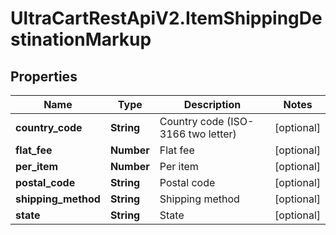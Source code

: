 # UltraCartRestApiV2.ItemShippingDestinationMarkup

## Properties
Name | Type | Description | Notes
------------ | ------------- | ------------- | -------------
**country_code** | **String** | Country code (ISO-3166 two letter) | [optional] 
**flat_fee** | **Number** | Flat fee | [optional] 
**per_item** | **Number** | Per item | [optional] 
**postal_code** | **String** | Postal code | [optional] 
**shipping_method** | **String** | Shipping method | [optional] 
**state** | **String** | State | [optional] 


